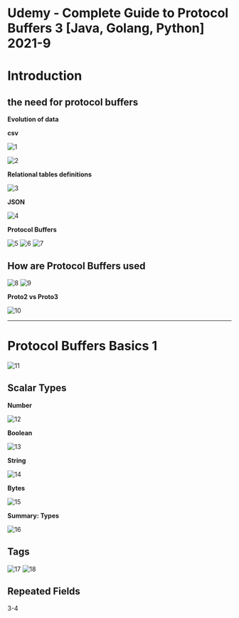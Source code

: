 # Udemy - Complete Guide to Protocol Buffers 3 [Java, Golang, Python] 2021-9

# Introduction 

## the need for protocol buffers

**Evolution of data**

**csv**

![1](./images/1.png)

![2](./images/2.png)

**Relational tables definitions**

![3](./images/3.png)

**JSON**

![4](./images/4.png)

**Protocol Buffers**

![5](./images/5.png)
![6](./images/6.png)
![7](./images/7.png)

## How are Protocol Buffers used

![8](./images/8.png)
![9](./images/9.png)

**Proto2 vs Proto3**

![10](./images/10.png)

-------------------------

# Protocol Buffers Basics 1

![11](./images/11.png)

## Scalar Types 

**Number**

![12](./images/12.png)

**Boolean**

![13](./images/13.png)

**String**

![14](./images/14.png)

**Bytes**

![15](./images/15.png)

**Summary: Types**

![16](./images/16.png)

## Tags 

![17](./images/17.png)
![18](./images/18.png)

## Repeated Fields

3-4